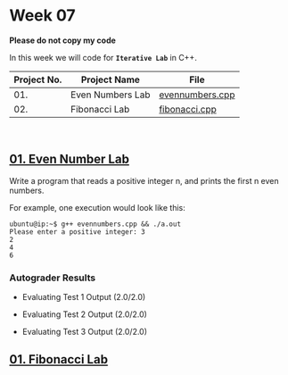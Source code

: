 # Week 07

**Please do not copy my code**

In this week we will code for **`Iterative Lab`** in C++.

| Project No. | Project Name | File |
|---|---|---|
| 01. | Even Numbers Lab | [evennumbers.cpp](evennumbers.cpp) |
| 02. | Fibonacci Lab | [fibonacci.cpp](fibonacci.cpp) |


<br>

## <span style="text-decoration:underline">01. Even Number Lab</span>

Write a program that reads a positive integer n, and prints the first n even numbers.


For example, one execution would look like this:
```console
ubuntu@ip:~$ g++ evennumbers.cpp && ./a.out
Please enter a positive integer: 3
2
4
6
```


### Autograder Results

- Evaluating Test 1 Output (2.0/2.0)

- Evaluating Test 2 Output (2.0/2.0)

- Evaluating Test 3 Output (2.0/2.0)



## <span style="text-decoration:underline">01. Fibonacci Lab</span>